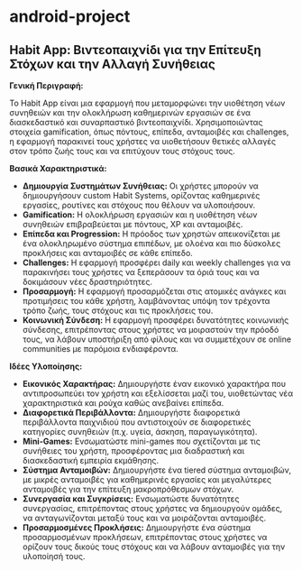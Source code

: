 # android-project
## Habit App: Βιντεοπαιχνίδι για την Επίτευξη Στόχων και την Αλλαγή Συνήθειας

**Γενική Περιγραφή:**

Το Habit App είναι μια εφαρμογή που μεταμορφώνει την υιοθέτηση νέων συνηθειών και την ολοκλήρωση καθημερινών εργασιών σε ένα διασκεδαστικό και συναρπαστικό βιντεοπαιχνίδι. Χρησιμοποιώντας στοιχεία gamification, όπως πόντους, επίπεδα, ανταμοιβές και challenges, η εφαρμογή παρακινεί τους χρήστες να υιοθετήσουν θετικές αλλαγές στον τρόπο ζωής τους και να επιτύχουν τους στόχους τους.

**Βασικά Χαρακτηριστικά:**

* **Δημιουργία Συστημάτων Συνήθειας:** Οι χρήστες μπορούν να δημιουργήσουν custom Habit Systems, ορίζοντας καθημερινές εργασίες, ρουτίνες και στόχους που θέλουν να υλοποιήσουν.
* **Gamification:** Η ολοκλήρωση εργασιών και η υιοθέτηση νέων συνηθειών επιβραβεύεται με πόντους, XP και ανταμοιβές.
* **Επίπεδα και Progression:** Η πρόοδος των χρηστών απεικονίζεται με ένα ολοκληρωμένο σύστημα επιπέδων, με ολοένα και πιο δύσκολες προκλήσεις και ανταμοιβές σε κάθε επίπεδο.
* **Challenges:** Η εφαρμογή προσφέρει daily και weekly challenges για να παρακινήσει τους χρήστες να ξεπεράσουν τα όριά τους και να δοκιμάσουν νέες δραστηριότητες.
* **Προσαρμογή:** Η εφαρμογή προσαρμόζεται στις ατομικές ανάγκες και προτιμήσεις του κάθε χρήστη, λαμβάνοντας υπόψη τον τρέχοντα τρόπο ζωής, τους στόχους και τις προκλήσεις του.
* **Κοινωνική Σύνδεση:** Η εφαρμογή προσφέρει δυνατότητες κοινωνικής σύνδεσης, επιτρέποντας στους χρήστες να μοιραστούν την πρόοδό τους, να λάβουν υποστήριξη από φίλους και να συμμετέχουν σε online communities με παρόμοια ενδιαφέροντα.

**Ιδέες Υλοποίησης:**

* **Εικονικός Χαρακτήρας:** Δημιουργήστε έναν εικονικό χαρακτήρα που αντιπροσωπεύει τον χρήστη και εξελίσσεται μαζί του, υιοθετώντας νέα χαρακτηριστικά και ρούχα καθώς ανεβαίνει επίπεδα.
* **Διαφορετικά Περιβάλλοντα:** Δημιουργήστε διαφορετικά περιβάλλοντα παιχνιδιού που αντιστοιχούν σε διαφορετικές κατηγορίες συνηθειών (π.χ. υγεία, άσκηση, παραγωγικότητα).
* **Mini-Games:** Ενσωματώστε mini-games που σχετίζονται με τις συνήθειες του χρήστη, προσφέροντας μια διαδραστική και διασκεδαστική εμπειρία εκμάθησης.
* **Σύστημα Ανταμοιβών:** Δημιουργήστε ένα tiered σύστημα ανταμοιβών, με μικρές ανταμοιβές για καθημερινές εργασίες και μεγαλύτερες ανταμοιβές για την επίτευξη μακροπρόθεσμων στόχων.
* **Συνεργασία και Συγκρίσεις:** Ενσωματώστε δυνατότητες συνεργασίας, επιτρέποντας στους χρήστες να δημιουργούν ομάδες, να ανταγωνίζονται μεταξύ τους και να μοιράζονται ανταμοιβές.
* **Προσαρμοσμένες Προκλήσεις:** Δημιουργήστε ένα σύστημα προσαρμοσμένων προκλήσεων, επιτρέποντας στους χρήστες να ορίζουν τους δικούς τους στόχους και να λάβουν ανταμοιβές για την υλοποίησή τους.

